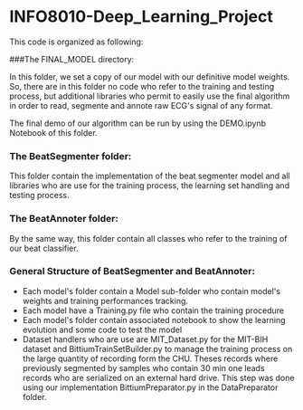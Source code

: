 # INFO8010-Deep_Learning_Project




This code is organized as following: 

###The FINAL_MODEL directory:

In this folder, we set a copy of our model with our definitive model weights.
So, there are in this folder no code who refer to the training and testing process,
but additional libraries who permit to easily use the final algorithm in order to 
read, segmente and annote raw ECG's signal of any format.

The final demo of our algorithm can be run by using the DEMO.ipynb Notebook of this folder.


### The BeatSegmenter folder:

This folder contain the implementation of the beat segmenter model and 
all libraries who are use for the training process, the learning set handling and 
testing process.

### The BeatAnnoter folder:

By the same way, this folder contain all classes who refer to the training of our beat classifier.


### General Structure of BeatSegmenter and BeatAnnoter:

* Each model's folder contain a Model sub-folder who contain model's weights and training performances tracking. 
* Each model have a Training.py file who contain the training procedure
* Each model's folder contain associated notebook to show the learning evolution and some code to test the model
* Dataset handlers who are use are MIT_Dataset.py for the MIT-BIH dataset and BittiumTrainSetBuilder.py to manage the training process
on the large quantity of recording form the CHU. Theses records where previously segmented by samples who contain 30 min one leads records who
  are serialized on an external hard drive.
  This step was done using our implementation BittiumPreparator.py in the DataPreparator folder.




